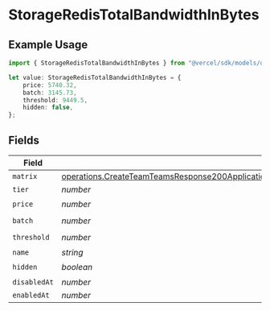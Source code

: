 # StorageRedisTotalBandwidthInBytes

## Example Usage

```typescript
import { StorageRedisTotalBandwidthInBytes } from "@vercel/sdk/models/operations";

let value: StorageRedisTotalBandwidthInBytes = {
    price: 5740.32,
    batch: 3145.73,
    threshold: 9449.5,
    hidden: false,
};
```

## Fields

| Field                                                                                                                                                                                                                                                                    | Type                                                                                                                                                                                                                                                                     | Required                                                                                                                                                                                                                                                                 | Description                                                                                                                                                                                                                                                              |
| ------------------------------------------------------------------------------------------------------------------------------------------------------------------------------------------------------------------------------------------------------------------------ | ------------------------------------------------------------------------------------------------------------------------------------------------------------------------------------------------------------------------------------------------------------------------ | ------------------------------------------------------------------------------------------------------------------------------------------------------------------------------------------------------------------------------------------------------------------------ | ------------------------------------------------------------------------------------------------------------------------------------------------------------------------------------------------------------------------------------------------------------------------ |
| `matrix`                                                                                                                                                                                                                                                                 | [operations.CreateTeamTeamsResponse200ApplicationJSONResponseBodyBillingInvoiceItemsStorageRedisTotalBandwidthInBytesMatrix](../../models/operations/createteamteamsresponse200applicationjsonresponsebodybillinginvoiceitemsstorageredistotalbandwidthinbytesmatrix.md) | :heavy_minus_sign:                                                                                                                                                                                                                                                       | N/A                                                                                                                                                                                                                                                                      |
| `tier`                                                                                                                                                                                                                                                                   | *number*                                                                                                                                                                                                                                                                 | :heavy_minus_sign:                                                                                                                                                                                                                                                       | N/A                                                                                                                                                                                                                                                                      |
| `price`                                                                                                                                                                                                                                                                  | *number*                                                                                                                                                                                                                                                                 | :heavy_check_mark:                                                                                                                                                                                                                                                       | N/A                                                                                                                                                                                                                                                                      |
| `batch`                                                                                                                                                                                                                                                                  | *number*                                                                                                                                                                                                                                                                 | :heavy_check_mark:                                                                                                                                                                                                                                                       | N/A                                                                                                                                                                                                                                                                      |
| `threshold`                                                                                                                                                                                                                                                              | *number*                                                                                                                                                                                                                                                                 | :heavy_check_mark:                                                                                                                                                                                                                                                       | N/A                                                                                                                                                                                                                                                                      |
| `name`                                                                                                                                                                                                                                                                   | *string*                                                                                                                                                                                                                                                                 | :heavy_minus_sign:                                                                                                                                                                                                                                                       | N/A                                                                                                                                                                                                                                                                      |
| `hidden`                                                                                                                                                                                                                                                                 | *boolean*                                                                                                                                                                                                                                                                | :heavy_check_mark:                                                                                                                                                                                                                                                       | N/A                                                                                                                                                                                                                                                                      |
| `disabledAt`                                                                                                                                                                                                                                                             | *number*                                                                                                                                                                                                                                                                 | :heavy_minus_sign:                                                                                                                                                                                                                                                       | N/A                                                                                                                                                                                                                                                                      |
| `enabledAt`                                                                                                                                                                                                                                                              | *number*                                                                                                                                                                                                                                                                 | :heavy_minus_sign:                                                                                                                                                                                                                                                       | N/A                                                                                                                                                                                                                                                                      |